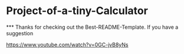 # Project-of-a-tiny-Calculator
*** Thanks for checking out the Best-README-Template. If you have a suggestion


https://www.youtube.com/watch?v=0GC-jvB8yNs